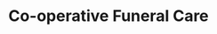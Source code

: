 ---
title: "Co-operative Funeral Care"
url: /bedlington/co-operative-funeral-care/
shop: Bestattungen
---
